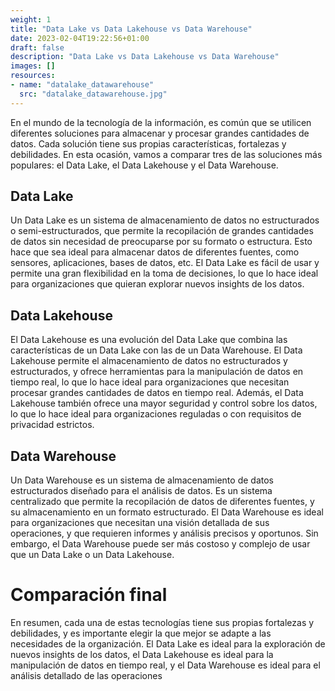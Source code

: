 ```yaml
---
weight: 1
title: "Data Lake vs Data Lakehouse vs Data Warehouse"
date: 2023-02-04T19:22:56+01:00
draft: false
description: "Data Lake vs Data Lakehouse vs Data Warehouse"
images: []
resources:
- name: "datalake_datawarehouse"
  src: "datalake_datawarehouse.jpg"
---
```


En el mundo de la tecnología de la información, es común que se utilicen diferentes soluciones para almacenar y procesar grandes cantidades de datos. Cada solución tiene sus propias características, fortalezas y debilidades. En esta ocasión, vamos a comparar tres de las soluciones más populares: el Data Lake, el Data Lakehouse y el Data Warehouse.

## Data Lake

Un Data Lake es un sistema de almacenamiento de datos no estructurados o semi-estructurados, que permite la recopilación de grandes cantidades de datos sin necesidad de preocuparse por su formato o estructura. Esto hace que sea ideal para almacenar datos de diferentes fuentes, como sensores, aplicaciones, bases de datos, etc. El Data Lake es fácil de usar y permite una gran flexibilidad en la toma de decisiones, lo que lo hace ideal para organizaciones que quieran explorar nuevos insights de los datos.

## Data Lakehouse

El Data Lakehouse es una evolución del Data Lake que combina las características de un Data Lake con las de un Data Warehouse. El Data Lakehouse permite el almacenamiento de datos no estructurados y estructurados, y ofrece herramientas para la manipulación de datos en tiempo real, lo que lo hace ideal para organizaciones que necesitan procesar grandes cantidades de datos en tiempo real. Además, el Data Lakehouse también ofrece una mayor seguridad y control sobre los datos, lo que lo hace ideal para organizaciones reguladas o con requisitos de privacidad estrictos.

## Data Warehouse

Un Data Warehouse es un sistema de almacenamiento de datos estructurados diseñado para el análisis de datos. Es un sistema centralizado que permite la recopilación de datos de diferentes fuentes, y su almacenamiento en un formato estructurado. El Data Warehouse es ideal para organizaciones que necesitan una visión detallada de sus operaciones, y que requieren informes y análisis precisos y oportunos. Sin embargo, el Data Warehouse puede ser más costoso y complejo de usar que un Data Lake o un Data Lakehouse.

# Comparación final

En resumen, cada una de estas tecnologías tiene sus propias fortalezas y debilidades, y es importante elegir la que mejor se adapte a las necesidades de la organización. El Data Lake es ideal para la exploración de nuevos insights de los datos, el Data Lakehouse es ideal para la manipulación de datos en tiempo real, y el Data Warehouse es ideal para el análisis detallado de las operaciones

